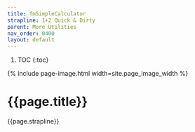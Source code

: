 ```yaml
---
title: fmSimpleCalculator
strapline: 1+2 Quick & Dirty
parent: More Utilities
nav_order: 0400
layout: default
---
```

1. TOC
{:toc}

{% include page-image.html width=site.page_image_width %}

# {{page.title}}

{{page.strapline}}
